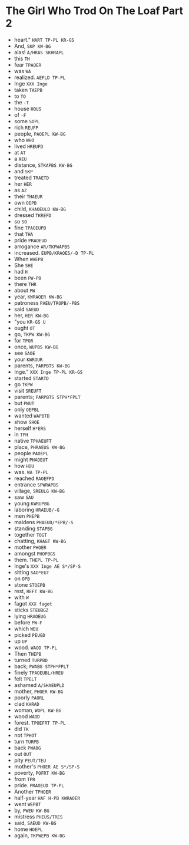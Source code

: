 # The Girl Who Trod On The Loaf Part 2

* heart." `HART TP-PL KR-GS`
* And, `SKP KW-BG`
* alas! `A/HRAS SKHRAPL`
* this `TH`
* fear `TPAOER`
* was `WA`
* realized. `AEFLD TP-PL`
* Inge `XXX Inge`
* taken `TAEPB`
* to `TO`
* the `-T`
* house `HOUS`
* of `-F`
* some `SOPL`
* rich `REUFP`
* people, `PAOEPL KW-BG`
* who `WHO`
* lived `HREUFD`
* at `AT`
* a `AEU`
* distance, `STKAPBS KW-BG`
* and `SKP`
* treated `TRAETD`
* her `HER`
* as `AZ`
* their `THAEUR`
* own `OEPB`
* child, `KHAOEULD KW-BG`
* dressed `TKREFD`
* so `SO`
* fine `TPAOEUPB`
* that `THA`
* pride `PRAOEUD`
* arrogance `AR/TKPWAPBS`
* increased. `EUPB/KRAOES/-D TP-PL`
* When `WHEPB`
* She `SHE`
* had `H`
* been `PW-PB`
* there `THR`
* about `PW`
* year, `KWRAOER KW-BG`
* patroness `PAEU/TROPB/-PBS`
* said `SAEUD`
* her, `HER KW-BG`
* "you `KR-GS U`
* ought `OT`
* go, `TKPW KW-BG`
* for `TPOR`
* once, `WUPBS KW-BG`
* see `SAOE`
* your `KWROUR`
* parents, `PARPBTS KW-BG`
* Inge." `XXX Inge TP-PL KR-GS`
* started `STARTD`
* go `TKPW`
* visit `SREUFT`
* parents; `PARPBTS STPH*FPLT`
* but `PWUT`
* only `OEPBL`
* wanted `WAPBTD`
* show `SHOE`
* herself `H*ERS`
* in `TPH`
* native `TPHAEUFT`
* place, `PHRAEUS KW-BG`
* people `PAOEPL`
* might `PHAOEUT`
* how `HOU`
* was. `WA TP-PL`
* reached `RAOEFPD`
* entrance `SPWRAPBS`
* village, `SREULG KW-BG`
* saw `SAU`
* young `KWRUPBG`
* laboring `HRAEUB/-G`
* men `PHEPB`
* maidens `PHAEUD/*EPB/-S`
* standing `STAPBG`
* together `TOGT`
* chatting, `KHAGT KW-BG`
* mother `PHOER`
* amongst `PHOPBGS`
* them. `THEPL TP-PL`
* Inge's `XXX Inge AE S*/SP-S`
* sitting `SAO*EGT`
* on `OPB`
* stone `STOEPB`
* rest, `REFT KW-BG`
* with `W`
* fagot `XXX fagot`
* sticks `STEUBGZ`
* lying `HRAOEUG`
* before `PW-F`
* which `WEU`
* picked `PEUGD`
* up `UP`
* wood. `WAOD TP-PL`
* Then `THEPB`
* turned `TURPBD`
* back; `PWABG STPH*FPLT`
* finely `TPAOEUBL/HREU`
* felt `TPELT`
* ashamed `A/SHAEUPLD`
* mother, `PHOER KW-BG`
* poorly `PAORL`
* clad `KHRAD`
* woman, `WOPL KW-BG`
* wood `WAOD`
* forest. `TPOEFRT TP-PL`
* did `TK`
* not `TPHOT`
* turn `TURPB`
* back `PWABG`
* out `OUT`
* pity `PEUT/TEU`
* mother's `PHOER AE S*/SP-S`
* poverty, `POFRT KW-BG`
* from `TPR`
* pride. `PRAOEUD TP-PL`
* Another `TPHOER`
* half-year `HAF H-PB KWRAOER`
* went `WEPBT`
* by, `PWEU KW-BG`
* mistress `PHEUS/TRES`
* said, `SAEUD KW-BG`
* home `HOEPL`
* again, `TKPWEPB KW-BG`
